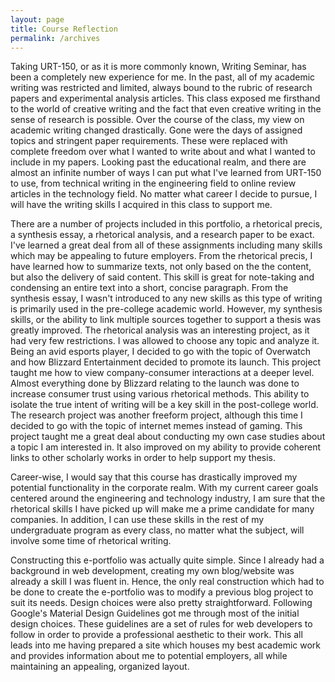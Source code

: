 ```yaml
---
layout: page
title: Course Reflection
permalink: /archives
---
```


Taking URT-150, or as it is more commonly known, Writing Seminar, has been a completely new experience for me. In the past, all of my academic writing was restricted and limited, always bound to the rubric of research papers and experimental analysis articles. This class exposed me firsthand to the world of creative writing and the fact that even creative writing in the sense of research is possible. Over the course of the class, my view on academic writing changed drastically. Gone were the days of assigned topics and stringent paper requirements. These were replaced with complete freedom over what I wanted to write about and what I wanted to include in my papers. Looking past the educational realm, and there are almost an infinite number of ways I can put what I've learned from URT-150 to use, from technical writing in the engineering field to online review articles in the technology field. No matter what career I decide to pursue, I will have the writing skills I acquired in this class to support me.

There are a number of projects included in this portfolio, a rhetorical precis, a synthesis essay, a rhetorical analysis, and a research paper to be exact. I've learned a great deal from all of these assignments including many skills which may be appealing to future employers. From the rhetorical precis, I have learned how to summarize texts, not only based on the the content, but also the delivery of said content. This skill is great for note-taking and condensing an entire text into a short, concise paragraph. From the synthesis essay, I wasn't introduced to any new skills as this type of writing is primarily used in the pre-college academic world. However, my synthesis skills, or the ability to link multiple sources together to support a thesis was greatly improved. The rhetorical analysis was an interesting project, as it had very few restrictions. I was allowed to choose any topic and analyze it. Being an avid esports player, I decided to go with the topic of Overwatch and how Blizzard Entertainment decided to promote its launch. This project taught me how to view company-consumer interactions at a deeper level. Almost everything done by Blizzard relating to the launch was done to increase consumer trust using various rhetorical methods. This ability to isolate the true intent of writing will be a key skill in the post-college world. The research project was another freeform project, although this time I decided to go with the topic of internet memes instead of gaming. This project taught me a great deal about conducting my own case studies about a topic I am interested in. It also improved on my ability to provide coherent links to other scholarly works in order to help support my thesis.

Career-wise, I would say that this course has drastically improved my potential functionality in the corporate realm. With my current career goals centered around the engineering and technology industry, I am sure that the rhetorical skills I have picked up will make me a prime candidate for many companies. In addition, I can use these skills in the rest of my undergraduate program as every class, no matter what the subject, will involve some time of rhetorical writing.

Constructing this e-portfolio was actually quite simple. Since I already had a background in web development, creating my own blog/website was already a skill I was fluent in. Hence, the only real construction which had to be done to create the e-portfolio was to modify a previous blog project to suit its needs. Design choices were also pretty straightforward. Following Google's Material Design Guidelines got me through most of the initial design choices. These guidelines are a set of rules for web developers to follow in order to provide a professional aesthetic to their work. This all leads into me having prepared a site which houses my best academic work and provides information about me to potential employers, all while maintaining an appealing, organized layout.
